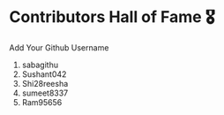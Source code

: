 # Contributors Hall of Fame 🎖
Add Your Github Username

1. sabagithu
2. Sushant042
3. Shi28reesha
4. sumeet8337
5. Ram95656









